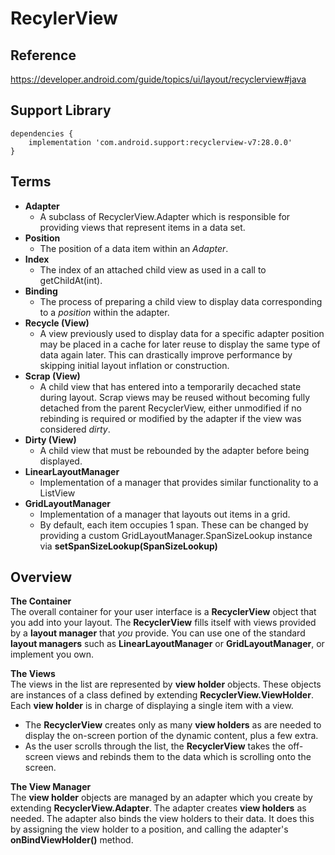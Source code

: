 # RecylerView

## Reference
https://developer.android.com/guide/topics/ui/layout/recyclerview#java

## Support Library
```
dependencies {
    implementation 'com.android.support:recyclerview-v7:28.0.0'
}
```
## Terms
* **Adapter**
  * A subclass of RecyclerView.Adapter which is responsible for providing views that represent items in a data set.
* **Position**
  * The position of a data item within an *Adapter*.
* **Index**
  * The index of an attached child view as used in a call to getChildAt(int).
* **Binding**
  * The process of preparing a child view to display data corresponding to a *position* within the adapter.
* **Recycle (View)**
  * A view previously used to display data for a specific adapter position may be placed in a cache for later reuse to display the same type of data again later. This can drastically improve performance by skipping initial layout inflation or construction.
* **Scrap (View)**
  * A child view that has entered into a temporarily decached state during layout. Scrap views may be reused without becoming fully detached from the parent RecyclerView, either unmodified if no rebinding is required or modified by the adapter if the view was considered *dirty*.
* **Dirty (View)**
  * A child view that must be rebounded by the adapter before being displayed.
* **LinearLayoutManager**
  * Implementation of a manager that provides similar functionality to a ListView
* **GridLayoutManager**
  * Implementation of a manager that layouts out items in a grid.
  * By default, each item occupies 1 span. These can be changed by providing a custom GridLayoutManager.SpanSizeLookup instance via **setSpanSizeLookup(SpanSizeLookup)**

## Overview
**The Container** <br>
The overall container for your user interface is a **RecyclerView** object that you add into your layout. The **RecyclerView** fills itself with views provided by a **layout manager** that *you* provide. You can use one of the standard **layout managers** such as **LinearLayoutManager** or **GridLayoutManager**, or implement you own.

**The Views** <br>
The views in the list are represented by **view holder** objects. These objects are instances of a class defined by extending **RecyclerView.ViewHolder**. Each **view holder** is in charge of displaying a single item with a view.
* The **RecyclerView** creates only as many **view holders** as are needed to display the on-screen portion of the dynamic content, plus a few extra. 
* As the user scrolls through the list, the **RecyclerView** takes the off-screen views and rebinds them to the data which is scrolling onto the screen.

**The View Manager** <br>
The **view holder** objects are managed by an adapter which you create by extending **RecyclerView.Adapter**. The adapter creates **view holders** as needed. The adapter also binds the view holders to their data. It does this by assigning the view holder to a position, and calling the adapter's **onBindViewHolder()** method.
